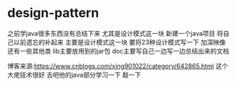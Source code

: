 # design-pattern
之前学java很多东西没有总结下来 尤其是设计模式这一块
新建一个java项目 将自己以前遗忘的补起来 主要是设计模式这一块
要将23种设计模式写一下 加深映像 还有一些其他类
lib主要放用到的jar包 
doc主要写自己一边写一边总结出来的文档

博客来源:https://www.cnblogs.com/xing901022/category/642865.html 
这个大佬技术很好 去吧他的java部分学习一下 敲一下
